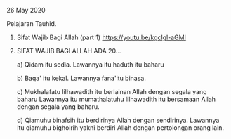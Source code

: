 
  26 May 2020

 Pelajaran Tauhid.
1. Sifat Wajib Bagi Allah (part 1) https://youtu.be/kgclgl-aGMI
2. SIFAT WAJIB BAGI ALLAH ADA 20...

   a) Qidam itu sedia. Lawannya itu haduth itu baharu

   b) Baqa' itu kekal. Lawannya fana'itu binasa.

   c) Mukhalafatu lilhawadith itu berlainan Allah dengan segala yang baharu
   Lawannya itu mumathalatuhu lilhawadith itu bersamaan Allah dengan segala yang baharu.

   d) Qiamuhu binafsih itu berdirinya Allah dengan sendirinya.
   Lawannya itu qiamuhu bighoirih yakni berdiri Allah dengan pertolongan orang lain.
